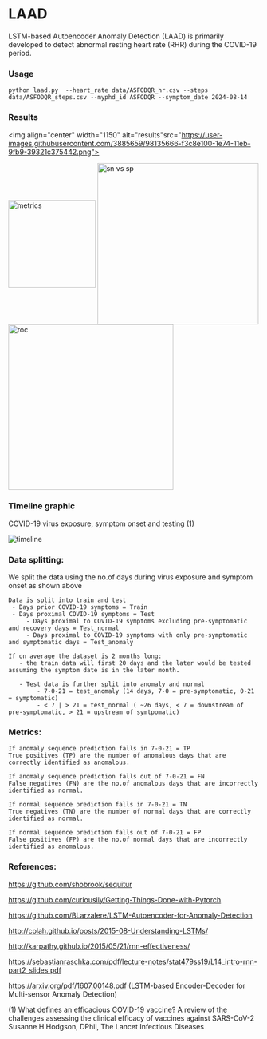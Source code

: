 # LAAD
LSTM-based Autoencoder Anomaly Detection (LAAD) is primarily developed to detect abnormal resting heart rate (RHR) during the COVID-19 period. 


### Usage

```
python laad.py  --heart_rate data/ASFODQR_hr.csv --steps data/ASFODQR_steps.csv --myphd_id ASFODQR --symptom_date 2024-08-14
```


### Results

<img  align="center" width="1150" alt="results"src="https://user-images.githubusercontent.com/3885659/98135666-f3c8e100-1e74-11eb-9fb9-39321c375442.png">

<img  align="center" width="175" alt="metrics" src="https://user-images.githubusercontent.com/3885659/98135949-45716b80-1e75-11eb-9b9c-7fbaeb02fedd.png"> 

<img  align="center" width="323" alt="sn vs sp" src="https://user-images.githubusercontent.com/3885659/98135967-4904f280-1e75-11eb-8b39-4dcfe1de9956.png"> 

<img  align="center" width="331" alt="roc" src="https://user-images.githubusercontent.com/3885659/98135989-4d311000-1e75-11eb-978e-555aeca7f749.png">

### Timeline graphic 
COVID-19 virus exposure, symptom onset and testing (1)

![timeline](https://user-images.githubusercontent.com/3885659/98132147-e9a4e380-1e70-11eb-9185-16d4406422a3.jpeg)


### Data splitting: 
We split the data using the no.of days during virus exposure and symptom onset as shown above

    Data is split into train and test
     - Days prior COVID-19 symptoms = Train
     - Days proximal COVID-19 symptoms = Test
         - Days proximal to COVID-19 symptoms excluding pre-symptomatic and recovery days = Test_normal
         - Days proximal to COVID-19 symptoms with only pre-symptomatic and symptomatic days = Test_anomaly

    If on average the dataset is 2 months long:
       - the train data will first 20 days and the later would be tested assuming the symptom date is in the later month. 

       - Test data is further split into anomaly and normal
            - 7-0-21 = test_anomaly (14 days, 7-0 = pre-symptomatic, 0-21 = symptomatic)
            - < 7 | > 21 = test_normal ( ~26 days, < 7 = downstream of pre-symptomatic, > 21 = upstream of symtpomatic)

### Metrics:

    If anomaly sequence prediction falls in 7-0-21 = TP
    True positives (TP) are the number of anomalous days that are correctly identified as anomalous.
    
    If anomaly sequence prediction falls out of 7-0-21 = FN
    False negatives (FN) are the no.of anomalous days that are incorrectly identified as normal.
    
    If normal sequence prediction falls in 7-0-21 = TN
    True negatives (TN) are the number of normal days that are correctly identified as normal.
    
    If normal sequence prediction falls out of 7-0-21 = FP
    False positives (FP) are the no.of normal days that are incorrectly identified as anomalous. 


### References:

https://github.com/shobrook/sequitur

https://github.com/curiousily/Getting-Things-Done-with-Pytorch

https://github.com/BLarzalere/LSTM-Autoencoder-for-Anomaly-Detection

http://colah.github.io/posts/2015-08-Understanding-LSTMs/

http://karpathy.github.io/2015/05/21/rnn-effectiveness/

https://sebastianraschka.com/pdf/lecture-notes/stat479ss19/L14_intro-rnn-part2_slides.pdf

https://arxiv.org/pdf/1607.00148.pdf (LSTM-based Encoder-Decoder for Multi-sensor Anomaly Detection)

(1) What defines an efficacious COVID-19 vaccine? A review of the challenges assessing the clinical efficacy of vaccines against SARS-CoV-2 Susanne H Hodgson, DPhil, The Lancet Infectious Diseases
